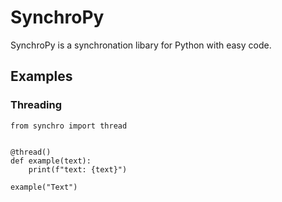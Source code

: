 # SynchroPy

SynchroPy is a synchronation libary for Python with easy code.


## Examples
### Threading
~~~
from synchro import thread


@thread()
def example(text):
    print(f"text: {text}")

example("Text")